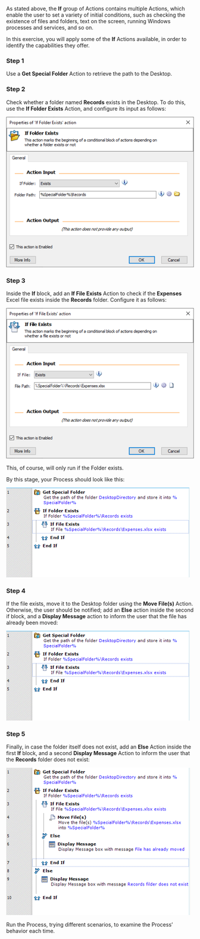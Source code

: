 As stated above, the **If** group of Actions contains multiple Actions, which enable the user to set a variety of initial conditions, such as checking the existence of files and folders, text on the screen, running Windows processes and services, and so on.

In this exercise, you will apply some of the **If** Actions available, in order to identify the capabilities they offer.

### Step 1
Use a **Get Special Folder** Action to retrieve the path to the Desktop.

### Step 2
Check whether a folder named **Records** exists in the Desktop. To do this, use the **If Folder Exists** Action, and configure its input as follows:

![If records folder exists](..\media\if-records-folder-exists.png)

### Step 3
Inside the **If** block, add an **If File Exists** Action to check if the **Expenses** Excel file exists inside the **Records** folder. Configure it as follows:

![If expenses file exists](..\media\if-expenses-file-exists.png)

This, of course, will only run if the Folder exists.

By this stage, your Process should look like this:

![Initial process structure](..\media\initial-process-structure.png)

### Step 4
If the file exists, move it to the Desktop folder using the **Move File(s)** Action. Otherwise, the user should be notified; add an **Else** action inside the second if block, and a **Display Message** action to inform the user that the file has already been moved:

![Initial process structure](..\media\initial-process-structure.png)

### Step 5
Finally, in case the folder itself does not exist, add an **Else** Action inside the first **If** block, and a second **Display Message** Action to inform the user that the **Records** folder does not exist:

![Outside else display message](..\media\outside-else-display-message.png)
    
Run the Process, trying different scenarios, to examine the Process’ behavior each time. 
